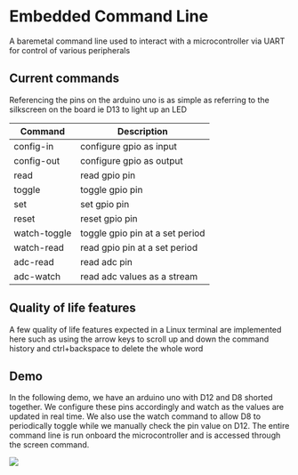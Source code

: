 # Embedded Command Line

A baremetal command line used to interact with a microcontroller via UART for control of various peripherals


## Current commands

Referencing the pins on the arduino uno is as simple as referring to the silkscreen on the board ie D13 to light up an LED

| Command      | Description |
| ----------- | ----------- |
| config-in | configure gpio as input        |
| config-out | configure gpio as output                |
| read | read gpio pin        |
| toggle | toggle gpio pin        |
| set | set gpio pin        |
| reset | reset gpio pin        |
| watch-toggle | toggle gpio pin at a set period        |
| watch-read | read gpio pin at a set period        |
| adc-read | read adc pin |
| adc-watch | read adc values as a stream |

## Quality of life features

A few quality of life features expected in a Linux terminal are implemented here such as using the arrow keys to scroll up and down the command history and ctrl+backspace to delete the whole word

## Demo

In the following demo, we have an arduino uno with D12 and D8 shorted together. We configure these pins accordingly and watch
as the values are updated in real time. We also use the watch command to allow D8 to periodically toggle while we manually check the pin value on D12. The entire command line is run onboard the microcontroller and is accessed through the screen command. 

![](https://github.com/rafguevara14/embedded-command-line/blob/main/gifs/example.gif)
